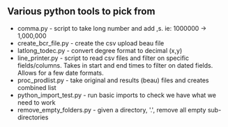 ## Various python tools to pick from

- comma.py - script to take long number and add ,s. ie: 1000000 -> 1,000,000
- create_bcr_file.py - create the csv upload beau file 
- latlong_todec.py - convert degree format to decimal (x,y)
- line_printer.py - script to read csv files and filter on specific fields/columns. Takes in start and end times to filter on dated fields. Allows for a few date formats.
- proc_prodlist.py - take original and results (beau) files and creates combined list
- python_import_test.py - run basic imports to check we have what we need to work
- remove_empty_folders.py - given a directory, '.', remove all empty sub-directories

